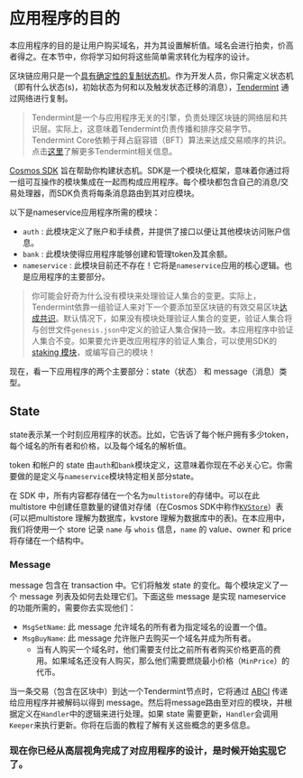 # 应用程序的目的

本应用程序的目的是让用户购买域名，并为其设置解析值。域名会进行拍卖，价高者得之。在本节中，你将学习如何将这些简单需求转化为程序的设计。

区块链应用只是一个[具有确定性的复制状态机](https://en.wikipedia.org/wiki/State_machine_replication)。作为开发人员，你只需定义状态机（即有什么状态(s)，初始状态为何和以及触发状态迁移的消息），[Tendermint](https://tendermint.com/docs/introduction/introduction.html) 通过网络进行复制。

> Tendermint是一个与应用程序无关的引擎，负责处理区块链的网络层和共识层。实际上，这意味着Tendermint负责传播和排序交易字节。Tendermint Core依赖于拜占庭容错（BFT）算法来达成交易顺序的共识。点击[这里](https://tendermint.com/docs/introduction/introduction.html)了解更多Tendermint相关信息。

[Cosmos SDK](https://github.com/cosmos/cosmos-sdk/) 旨在帮助你构建状态机。SDK是一个模块化框架，意味着你通过将一组可互操作的模块集成在一起而构成应用程序。每个模块都包含自己的消息/交易处理器，而SDK负责将每条消息路由到其对应模块。

以下是nameservice应用程序所需的模块：

- `auth` : 此模块定义了账户和手续费，并提供了接口以便让其他模块访问账户信息。
- `bank` : 此模块使得应用程序能够创建和管理token及其余额。
- `nameservice` : 此模块目前还不存在！它将是`nameservice`应用的核心逻辑。也是应用程序的主要部分。

> 你可能会好奇为什么没有模块来处理验证人集合的变更。实际上，Tendermint依靠一组验证人来对下一个要添加至区块链的有效交易区块[达成共识](https://tendermint.com/docs/introduction/introduction.html#consensus-overview)。默认情况下，如果没有模块处理验证人集合的变更，验证人集合将与创世文件`genesis.json`中定义的验证人集合保持一致。本应用程序中验证人集合不变。如果要允许更改应用程序的验证人集合，可以使用SDK的 [staking 模块](https://github.com/cosmos/cosmos-sdk/tree/develop/x/staking)，或编写自己的模块！

现在，看一下应用程序的两个主要部分：state（状态） 和 message（消息）类型。

## State

state表示某一个时刻应用程序的状态。比如，它告诉了每个帐户拥有多少token，每个域名的所有者和价格，以及每个域名的解析值。

token 和帐户的 state 由`auth`和`bank`模块定义，这意味着你现在不必关心它。你需要做的是定义与`nameservice`模块特定相关部分state。

在 SDK 中，所有内容都存储在一个名为`multistore`的存储中。可以在此 multistore 中创建任意数量的键值对存储（在Cosmos SDK中称作[`KVStore`](https://godoc.org/github.com/cosmos/cosmos-sdk/types#KVStore)）表(可以把multistore 理解为数据库，kvstore 理解为数据库中的表)。在本应用中，我们将使用一个 store 记录 `name` 与 `whois` 信息，`name` 的 value、owner 和 price 将存储在一个结构中。

### Message

message 包含在 transaction 中。它们将触发 state 的变化。每个模块定义了一个 message 列表及如何去处理它们。下面这些 message 是实现 nameservice 的功能所需的，需要你去实现他们：

- `MsgSetName`: 此 message 允许域名的所有者为指定域名的设置一个值。
- `MsgBuyName`: 此 message 允许账户去购买一个域名并成为所有者。
  - 当有人购买一个域名时，他们需要支付比之前所有者购买价格更高的费用。如果域名还没有人购买，那么他们需要燃烧最小价格（`MinPrice`）的代币。

当一条交易（包含在区块中）到达一个Tendermint节点时，它将通过 [ABCI](https://github.com/tendermint/tendermint/tree/master/abci) 传递给应用程序并被解码以得到 message。然后将message路由至对应的模块，并根据定义在`Handler`中的逻辑来进行处理。如果 state 需要更新，`Handler`会调用`Keeper`来执行更新。你将在后面的教程了解有关这些概念的更多信息。

### 现在你已经从高层视角完成了对应用程序的设计，是时候开始[实现](02-app-init.md)它了。

